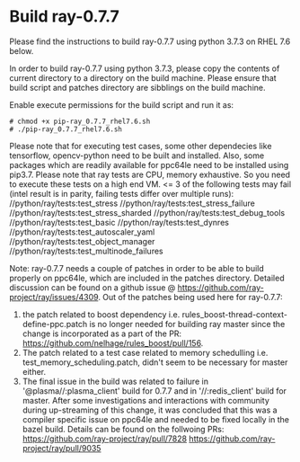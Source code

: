 # Build ray-0.7.7

Please find the instructions to build ray-0.7.7 using python 3.7.3 on RHEL 7.6 below.

In order to build ray-0.7.7 using python 3.7.3, please copy the contents of current directory
to a directory on the build machine. Please ensure that build script and patches directory are
sibblings on the build machine.

Enable execute permissions for the build script and run it as:

```
# chmod +x pip-ray_0.7.7_rhel7.6.sh
# ./pip-ray_0.7.7_rhel7.6.sh
```

Please note that for executing test cases, some other dependecies like tensorflow, opencv-python
need to be built and installed. Also, some packages which are readily available for ppc64le need
to be installed using pip3.7. Please note that ray tests are CPU, memory exhaustive. So you need
to execute these tests on a high end VM. <= 3 of the following tests may fail (intel result is in
parity, failing tests differ over multiple runs):
  //python/ray/tests:test_stress
  //python/ray/tests:test_stress_failure
  //python/ray/tests:test_stress_sharded
  //python/ray/tests:test_debug_tools
  //python/ray/tests:test_basic
  //python/ray/tests:test_dynres
  //python/ray/tests:test_autoscaler_yaml
  //python/ray/tests:test_object_manager
  //python/ray/tests:test_multinode_failures

Note: ray-0.7.7 needs a couple of patches in order to be able to build properly on ppc64le, which
are included in the patches directory. Detailed discussion can be found on a github issue @
https://github.com/ray-project/ray/issues/4309. Out of the patches being used here for ray-0.7.7:
1. the patch related to boost dependency i.e. rules_boost-thread-context-define-ppc.patch is no
longer needed for building ray master since the change is incorporated as a part of the PR:
https://github.com/nelhage/rules_boost/pull/156.
2. The patch related to a test case related to memory schedulling i.e. test_memory_scheduling.patch,
didn't seem to be necessary for master either.
3. The final issue in the build was related to failure in '@plasma//:plasma_client' build for 0.7.7
and in '//:redis_client' build for master. After some investigations and interactions with community
during up-streaming of this change, it was concluded that this was a compiler specific issue on
ppc64le and needed to be fixed locally in the bazel build. Details can be found on the follwoing PRs:
https://github.com/ray-project/ray/pull/7828
https://github.com/ray-project/ray/pull/9035


